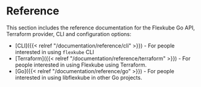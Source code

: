 # Reference

This section includes the reference documentation for the Flexkube Go API, Terraform provider, CLI and configuration options:

- [CLI]({{< relref "/documentation/reference/cli" >}}) - For people interested in using `flexkube` CLI
- [Terraform]({{< relref "/documentation/reference/terraform" >}}) - For people interested in using Flexkube using Terraform.
- [Go]({{< relref "/documentation/reference/go" >}}) - For people interested in using libflexkube in other Go projects.